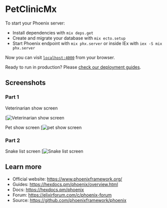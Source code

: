 # PetClinicMx

To start your Phoenix server:

  * Install dependencies with `mix deps.get`
  * Create and migrate your database with `mix ecto.setup`
  * Start Phoenix endpoint with `mix phx.server` or inside IEx with `iex -S mix phx.server`

Now you can visit [`localhost:4000`](http://localhost:4000) from your browser.

Ready to run in production? Please [check our deployment guides](https://hexdocs.pm/phoenix/deployment.html).


## Screenshots

### Part 1
Veterinarian show screen

[![Veterinarian show screen](https://cdn.discordapp.com/attachments/954764763739586630/961779119014686750/unknown.png)


Pet show screen
[![pet show screen](https://cdn.discordapp.com/attachments/954764763739586630/961779166443864174/unknown.png)

### Part 2
Snake list screen
[![Snake list screen](https://cdn.discordapp.com/attachments/954764763739586630/961779270978519090/unknown.png)


## Learn more

  * Official website: https://www.phoenixframework.org/
  * Guides: https://hexdocs.pm/phoenix/overview.html
  * Docs: https://hexdocs.pm/phoenix
  * Forum: https://elixirforum.com/c/phoenix-forum
  * Source: https://github.com/phoenixframework/phoenix
